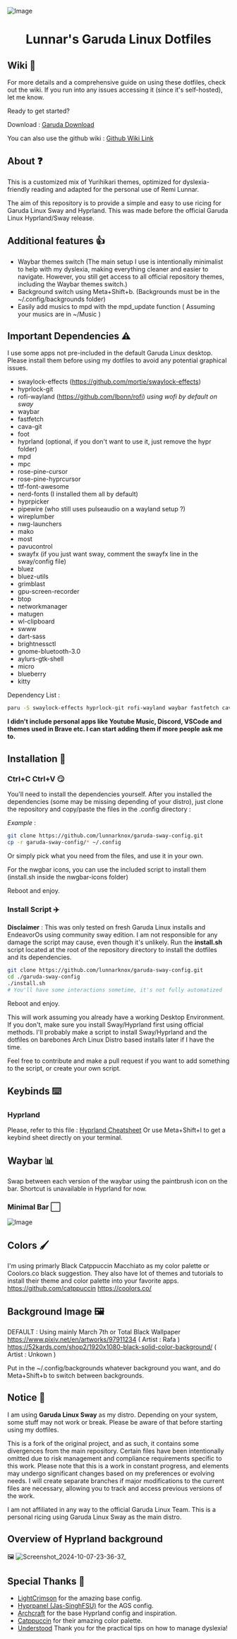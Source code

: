 ![Image](https://github.com/user-attachments/assets/1b94b030-4ad2-4b49-a531-bf5678b47f9f)

<h1 align="center"> Lunnar's Garuda Linux Dotfiles </h1>



## Wiki 📖

For more details and a comprehensive guide on using these dotfiles, check out the wiki. If you run into any issues accessing it (since it's self-hosted), let me know.

Ready to get started?

Download : [Garuda Download](https://garudalinux.org/editions)

You can also use the github wiki : [Github Wiki Link](https://github.com/yurihikari/garuda-hyprdots/wiki)

## About ❓
This is a customized mix of Yurihikari themes, optimized for dyslexia-friendly reading and adapted for the personal use of Remi Lunnar.

The aim of this repository is to provide a simple and easy to use ricing for Garuda Linux Sway and Hyprland. This was made before the official Garuda Linux Hyprland/Sway release.


## Additional features 👍
- Waybar themes switch (The main setup I use is intentionally minimalist to help with my dyslexia, making everything cleaner and easier to navigate. However, you still get access to all official repository themes, including the Waybar themes switch.)
- Background switch using Meta+Shift+b. (Backgrounds must be in the ~/.config/backgrounds folder)
- Easily add musics to mpd with the mpd_update function ( Assuming your musics are in ~/Music )

## Important Dependencies ⚠️
I use some apps not pre-included in the default Garuda Linux desktop. Please install them before using my dotfiles
to avoid any potential graphical issues.
- swaylock-effects (https://github.com/mortie/swaylock-effects)
- hyprlock-git
- rofi-wayland (https://github.com/lbonn/rofi) *using wofi by default on sway*
- waybar
- fastfetch
- cava-git
- foot
- hyprland (optional, if you don't want to use it, just remove the hypr folder)
- mpd
- mpc
- rose-pine-cursor
- rose-pine-hyprcursor
- ttf-font-awesome
- nerd-fonts (I installed them all by default)
- hyprpicker
- pipewire (who still uses pulseaudio on a wayland setup ?)
- wireplumber
- nwg-launchers
- mako
- most
- pavucontrol
- swayfx (if you just want sway, comment the swayfx line in the sway/config file)
- bluez
- bluez-utils
- grimblast
- gpu-screen-recorder
- btop
- networkmanager
- matugen
- wl-clipboard
- swww
- dart-sass
- brightnessctl
- gnome-bluetooth-3.0
- aylurs-gtk-shell
- micro
- blueberry
- kitty

Dependency List :
```bash
paru -S swaylock-effects hyprlock-git rofi-wayland waybar fastfetch cava-git foot hyprland-git mpd mpc rose-pine-cursor rose-pine-hyprcursor ttf-font-awesome nerd-fonts hyprpicker pipewire wireplumber nwg-launchers mako most pavucontrol swayfx bluez bluez-utils grimblast gpu-screen-recorder btop networkmanager matugen wl-clipboard swww dart-sass brightnessctl gnome-bluetooth-3.0 aylurs-gtk-shell micro blueberry kitty
```

**I didn't include personal apps like Youtube Music, Discord, VSCode and themes used in Brave etc. I can start adding them if more people ask me to.**

## Installation 🔧
### Ctrl+C Ctrl+V 😏
You'll need to install the dependencies yourself.
After you installed the dependencies (some may be missing depending of your distro), just clone the repository and copy/paste the files in the .config directory :

*Example* :
```bash
git clone https://github.com/lunnarknox/garuda-sway-config.git
cp -r garuda-sway-config/* ~/.config
```

Or simply pick what you need from the files, and use it in your own.

For the nwgbar icons, you can use the included script to install them (install.sh inside the nwgbar-icons folder)

Reboot and enjoy.

### Install Script ✈️
**Disclaimer** : This was only tested on fresh Garuda Linux installs and EndeavorOs using community sway edition. I am not responsible for any damage the script may cause, even though it's unlikely.
Run the **install.sh** script located at the root of the repository directory to install the dotfiles and its dependencies.

```bash
git clone https://github.com/lunnarknox/garuda-sway-config.git
cd ./garuda-sway-config
./install.sh
# You'll have some interactions sometime, it's not fully automatized
```

Reboot and enjoy.

This will work assuming you already have a working Desktop Environment. If you don't, make sure you install Sway/Hyprland first using official methods. I'll probably make a script to install Sway/Hyprland and the dotfiles on barebones Arch Linux Distro based installs later if I have the time.

Feel free to contribute and make a pull request if you want to add something to the script, or create your own script.

## Keybinds ⌨️

### Hyprland
Please, refer to this file : [Hyprland Cheatsheet](https://dotfiledocs.lightcrimson.com/en/keybinds)
Or use Meta+Shift+I to get a keybind sheet directly on your terminal.

## Waybar 📊
Swap between each version of the waybar using the paintbrush icon on the bar.
Shortcut is unavailable in Hyprland for now.

### Minimal Bar ⬜
![Image](https://github.com/user-attachments/assets/2c4a385a-8701-45ef-8f43-791f1cf6ef48)

## Colors 🖌️
I'm using primarly Black Catppuccin Macchiato as my color palette or Coolors.co black suggestion. They also have lot of themes and tutorials
to install their theme and color palette into your favorite apps.
https://github.com/catppuccin
https://coolors.co/


## Background Image 🖼️
DEFAULT : Using mainly March 7th or Total Black Wallpaper
https://www.pixiv.net/en/artworks/97911234 ( Artist : Rafa )
https://52kards.com/shop2/1920x1080-black-solid-color-background/ ( Artist : Unkown )

Put in the ~/.config/backgrounds whatever background you want, and do Meta+Shift+b to switch between backgrounds.

## Notice 📓
I am using **Garuda Linux Sway** as my distro. Depending on your system, some stuff may not work or break.
Please be aware of that before starting using my dotfiles.

This is a fork of the original project, and as such, it contains some divergences from the main repository. Certain files have been intentionally omitted due to risk management and compliance requirements specific to this work. Please note that this is a work in constant progress, and elements may undergo significant changes based on my preferences or evolving needs. I will create separate branches if major modifications to the current files are necessary, allowing you to track and access previous versions of the work.

I am not affiliated in any way to the official Garuda Linux Team. This is a personal ricing using Garuda Linux Sway as the main distro.

## Overview of Hyprland background
 🖼️
![Screenshot_2024-10-07-23-36-37_](https://github.com/user-attachments/assets/51481283-3d84-495a-8844-76d381acdd84)



## Special Thanks 🙏

- [LightCrimson](https://github.com/yurihikari) for the amazing base config.
- [Hyprpanel (Jas-SinghFSU)](https://github.com/Jas-SinghFSU/HyprPanel) for the AGS config.
- [Archcraft](https://archcraft.io/) for the base Hyprland config and inspiration.
- [Catppuccin](https://github.com/catppuccin/catppuccin) for their amazing color palette.
- [Understood](https://github.com/catppuccin/catppuccin) Thank you for the practical tips on how to manage dyslexia!

